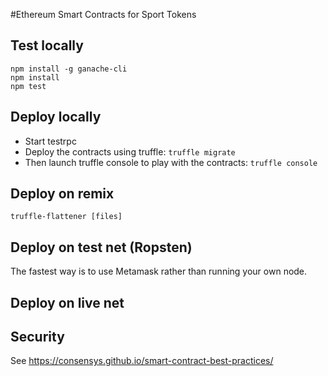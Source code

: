 #Ethereum Smart Contracts for Sport Tokens
 
## Test locally

    npm install -g ganache-cli
    npm install
    npm test
    
## Deploy locally

* Start testrpc
* Deploy the contracts using truffle: ```truffle migrate```
* Then launch truffle console to play with the contracts: ```truffle console```  

## Deploy on remix
```truffle-flattener [files]```

## Deploy on test net (Ropsten)

The fastest way is to use Metamask rather than running your own node.

## Deploy on live net

## Security

See https://consensys.github.io/smart-contract-best-practices/
